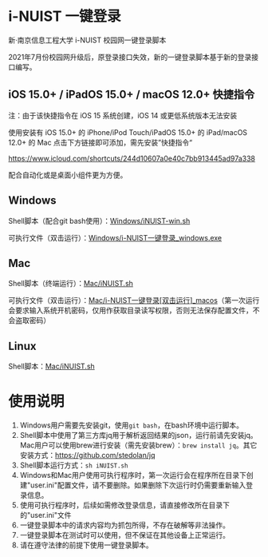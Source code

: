 # i-NUIST 一键登录

新·南京信息工程大学 i-NUIST 校园网一键登录脚本

2021年7月份校园网升级后，原登录接口失效，新的一键登录脚本基于新的登录接口编写。

## iOS 15.0+ / iPadOS 15.0+ / macOS 12.0+ 快捷指令

注：由于该快捷指令在 iOS 15 系统创建，iOS 14 或更低系统版本无法安装

使用安装有 iOS 15.0+ 的 iPhone/iPod Touch/iPadOS 15.0+ 的 iPad/macOS 12.0+ 的 Mac 点击下方链接即可添加，需先安装”快捷指令“

https://www.icloud.com/shortcuts/244d10607a0e40c7bb913445ad97a338

配合自动化或是桌面小组件更为方便。

## Windows

Shell脚本（配合git bash使用）：[Windows/iNUIST-win.sh](https://github.com/Switernal/i-NUIST/blob/main/Windows/iNUIST-win.sh)

可执行文件（双击运行）：[Windows/i-NUIST一键登录_windows.exe](https://github.com/Switernal/i-NUIST/blob/main/Windows/i-NUIST一键登录_windows.exe)

## Mac

Shell脚本（终端运行）：[Mac/iNUIST.sh](https://github.com/Switernal/i-NUIST/blob/main/Mac/iNUIST.sh)

可执行文件（双击运行）：[Mac/i-NUIST一键登录[双击运行]_macos](https://github.com/Switernal/i-NUIST/blob/main/Mac/i-NUIST一键登录%5B双击运行%5D_macos)（第一次运行会要求输入系统开机密码，仅用作获取目录读写权限，否则无法保存配置文件，不会盗取密码）

## Linux

Shell脚本：[Mac/iNUIST.sh](https://github.com/Switernal/i-NUIST/blob/main/Mac/iNUIST.sh)

# 使用说明

 1. Windows用户需要先安装git，使用`git bash`，在bash环境中运行脚本。
 2. Shell脚本中使用了第三方库jq用于解析返回结果的json，运行前请先安装jq。Mac用户可以使用brew进行安装（需先安装brew）：`brew install jq`。其它安装方式：https://github.com/stedolan/jq
 3. Shell脚本运行方式：`sh iNUIST.sh`
 4. Windows和Mac用户使用可执行程序时，第一次运行会在程序所在目录下创建"user.ini"配置文件，请不要删除。如果删除下次运行时仍需要重新输入登录信息。
 5. 使用可执行程序时，后续如需修改登录信息，请直接修改所在目录下的"user.ini"文件
 6. 一键登录脚本中的请求内容均为抓包所得，不存在破解等非法操作。
 7. 一键登录脚本在测试时可以使用，但不保证在其他设备上正常运行。
 8. 请在遵守法律的前提下使用一键登录脚本。

